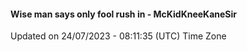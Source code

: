 #### Wise man says only fool rush in - McKidKneeKaneSir
Updated on 24/07/2023 - 08:11:35 (UTC) Time Zone
